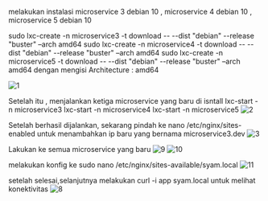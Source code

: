 melakukan instalasi microservice 3 debian 10 , microservice 4 debian 10 , microservice 5 debian 10


sudo lxc-create -n microservice3 -t download -- --dist "debian" --release "buster" –arch amd64
sudo lxc-create -n microservice4 -t download -- --dist "debian" --release "buster" –arch amd64
sudo lxc-create -n microservice5 -t download -- --dist "debian" --release "buster" –arch amd64
dengan mengisi Architecture : amd64

![1](https://github.com/H-syam/Kelas-Sister/assets/148841928/dfbb4aab-27c1-4377-a1dc-9aaebc1af3ab)

Setelah itu , menjalankan ketiga microservice yang baru di isntall 
lxc-start -n microservice3
lxc-start -n microservice4
lxc-start -n microservice5 
![2](https://github.com/H-syam/Kelas-Sister/assets/148841928/438c39c1-5ede-4810-b843-c761e888b7c6)

Setelah berhasil dijalankan, sekarang pindah ke nano /etc/nginx/sites-enabled untuk menambahkan ip baru yang bernama microservice3.dev
![3](https://github.com/H-syam/Kelas-Sister/assets/148841928/c53f6bfe-35ee-4b76-bf97-b678014eb6d6)

Lakukan ke semua microservice yang baru 
![9](https://github.com/H-syam/Kelas-Sister/assets/148841928/1a9c9ebc-7579-475c-8c1e-e74cafd7cdbd)
![10](https://github.com/H-syam/Kelas-Sister/assets/148841928/8cb779c8-6a97-404f-896e-39bd4e79cacb)

melakukan konfig ke sudo nano /etc/nginx/sites-available/syam.local
![11](https://github.com/H-syam/Kelas-Sister/assets/148841928/e4030a33-6d91-4e38-8d74-4a511468b174)

setelah selesai,selanjutnya melakukan curl -i app syam.local untuk melihat konektivitas 
![8](https://github.com/H-syam/Kelas-Sister/assets/148841928/37ee4100-37ef-4344-a356-06f5ae3c0272)







